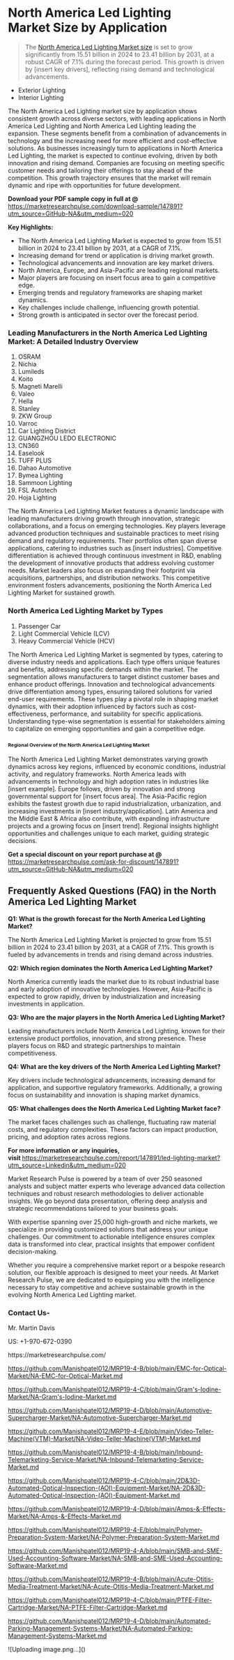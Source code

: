 <h1>North America Led Lighting Market&nbsp;Size by Application</h1><blockquote><p>The <a href="https://marketresearchpulse.com/download-sample/147891?utm_source=GitHub-NA&amp;utm_medium=020">North America Led Lighting Market size</a> is set to grow significantly from 15.51 billion in 2024 to 23.41 billion by 2031, at a robust CAGR of 7.1% during the forecast period. This growth is driven by [insert key drivers], reflecting rising demand and technological advancements.</p></blockquote><ul><li>Exterior Lighting<li> Interior Lighting</li></ul><p>The North America Led Lighting market size by application shows consistent growth across diverse sectors, with leading applications in North America Led Lighting and North America Led Lighting leading the expansion. These segments benefit from a combination of advancements in technology and the increasing need for more efficient and cost-effective solutions. As businesses increasingly turn to applications in North America Led Lighting, the market is expected to continue evolving, driven by both innovation and rising demand. Companies are focusing on meeting specific customer needs and tailoring their offerings to stay ahead of the competition. This growth trajectory ensures that the market will remain dynamic and ripe with opportunities for future development.</p><p><strong>Download your PDF sample copy in full at @ </strong><a href="https://marketresearchpulse.com/download-sample/147891?utm_source=GitHub-NA&amp;utm_medium=020">https://marketresearchpulse.com/download-sample/147891?utm_source=GitHub-NA&amp;utm_medium=020</a></p><p><strong>Key Highlights: </strong></p><ul><li>The North America Led Lighting Market is expected to grow from 15.51 billion in 2024 to 23.41 billion by 2031, at a CAGR of 7.1%.</li><li>Increasing demand for trend or application is driving market growth.</li><li>Technological advancements and innovation are key market drivers.</li><li>North America, Europe, and Asia-Pacific are leading regional markets.</li><li>Major players are focusing on insert focus area to gain a competitive edge.</li><li>Emerging trends and regulatory frameworks are shaping market dynamics.</li><li>Key challenges include challenge, influencing growth potential.</li><li>Strong growth is anticipated in sector over the forecast period.</li></ul><h3>Leading Manufacturers in the North America Led Lighting Market: A Detailed Industry Overview</h3><ol><li>OSRAM</li><li>Nichia</li><li>Lumileds</li><li>Koito</li><li>Magneti Marelli</li><li>Valeo</li><li>Hella</li><li>Stanley</li><li>ZKW Group</li><li>Varroc</li><li>Car Lighting District</li><li>GUANGZHOU LEDO ELECTRONIC</li><li>CN360</li><li>Easelook</li><li>TUFF PLUS</li><li>Dahao Automotive</li><li>Bymea Lighting</li><li>Sammoon Lighting</li><li>FSL Autotech</li><li>Hoja Lighting</li></ol><div class="flex max-w-full flex-col flex-grow"><div class="min-h-8 text-message flex w-full flex-col items-end gap-2 whitespace-normal break-words [.text-message+&amp;]:mt-5" dir="auto" data-message-author-role="assistant" data-message-id="fd8432e4-4910-450d-b182-61b7bfb0a01f" data-message-model-slug="gpt-4o"><div class="flex w-full flex-col gap-1 empty:hidden first:pt-[3px]"><div class="markdown prose w-full break-words dark:prose-invert light"><p>The North America Led Lighting Market features a dynamic landscape with leading manufacturers driving growth through innovation, strategic collaborations, and a focus on emerging technologies. Key players leverage advanced production techniques and sustainable practices to meet rising demand and regulatory requirements. Their portfolios often span diverse applications, catering to industries such as [insert industries]. Competitive differentiation is achieved through continuous investment in R&amp;D, enabling the development of innovative products that address evolving customer needs. Market leaders also focus on expanding their footprint via acquisitions, partnerships, and distribution networks. This competitive environment fosters advancements, positioning the North America Led Lighting Market for sustained growth.</p></div></div></div></div><h3>North America Led Lighting Market by Types</h3><ol><li>Passenger Car<li> Light Commercial Vehicle (LCV)<li> Heavy Commercial Vehicle (HCV)</li></ol><div class="flex max-w-full flex-col flex-grow"><div class="min-h-8 text-message flex w-full flex-col items-end gap-2 whitespace-normal break-words [.text-message+&amp;]:mt-5" dir="auto" data-message-author-role="assistant" data-message-id="084470be-0bb7-4664-bddf-5156b4f41249" data-message-model-slug="gpt-4o-mini"><div class="flex w-full flex-col gap-1 empty:hidden first:pt-[3px]"><div class="markdown prose w-full break-words dark:prose-invert light"><p>The North America Led Lighting Market is segmented by types, catering to diverse industry needs and applications. Each type offers unique features and benefits, addressing specific demands within the market. The segmentation allows manufacturers to target distinct customer bases and enhance product offerings. Innovation and technological advancements drive differentiation among types, ensuring tailored solutions for varied end-user requirements. These types play a pivotal role in shaping market dynamics, with their adoption influenced by factors such as cost-effectiveness, performance, and suitability for specific applications. Understanding type-wise segmentation is essential for stakeholders aiming to capitalize on emerging opportunities and gain a competitive edge.</p></div></div></div></div><h3><span style="font-size: 11px;">Regional Overview of the North America Led Lighting Market</span></h3><div class="flex max-w-full flex-col flex-grow"><div class="min-h-8 text-message flex w-full flex-col items-end gap-2 whitespace-normal break-words [.text-message+&amp;]:mt-5" dir="auto" data-message-author-role="assistant" data-message-id="e9038762-ce64-4e30-91c9-9bd413514231" data-message-model-slug="gpt-4o-mini"><div class="flex w-full flex-col gap-1 empty:hidden first:pt-[3px]"><div class="markdown prose w-full break-words dark:prose-invert light"><p>The North America Led Lighting Market demonstrates varying growth dynamics across key regions, influenced by economic conditions, industrial activity, and regulatory frameworks. North America leads with advancements in technology and high adoption rates in industries like [insert example]. Europe follows, driven by innovation and strong governmental support for [insert focus area]. The Asia-Pacific region exhibits the fastest growth due to rapid industrialization, urbanization, and increasing investments in [insert industry/application]. Latin America and the Middle East &amp; Africa also contribute, with expanding infrastructure projects and a growing focus on [insert trend]. Regional insights highlight opportunities and challenges unique to each market, guiding strategic decisions.</p></div></div></div></div><p><strong>Get a special discount on your report purchase at @ </strong><a href="https://marketresearchpulse.com/ask-for-discount/147891?utm_source=GitHub-NA&amp;utm_medium=020">https://marketresearchpulse.com/ask-for-discount/147891?utm_source=GitHub-NA&amp;utm_medium=020</a></p><h2>Frequently Asked Questions (FAQ) in the North America Led Lighting Market</h2><p><strong>Q1: What is the growth forecast for the North America Led Lighting Market?</strong></p><p>The North America Led Lighting Market is projected to grow from 15.51 billion in 2024 to 23.41 billion by 2031, at a CAGR of 7.1%. This growth is fueled by advancements in trends and rising demand across industries.</p><p><strong>Q2: Which region dominates the North America Led Lighting Market?</strong></p><p>North America currently leads the market due to its robust industrial base and early adoption of innovative technologies. However, Asia-Pacific is expected to grow rapidly, driven by industrialization and increasing investments in application.</p><p><strong>Q3: Who are the major players in the North America Led Lighting Market?</strong></p><p>Leading manufacturers include North America Led Lighting, known for their extensive product portfolios, innovation, and strong presence. These players focus on R&amp;D and strategic partnerships to maintain competitiveness.</p><p><strong>Q4: What are the key drivers of the North America Led Lighting Market?</strong></p><p>Key drivers include technological advancements, increasing demand for application, and supportive regulatory frameworks. Additionally, a growing focus on sustainability and innovation is shaping market dynamics.</p><p><strong>Q5: What challenges does the North America Led Lighting Market face?</strong></p><p>The market faces challenges such as challenge, fluctuating raw material costs, and regulatory complexities. These factors can impact production, pricing, and adoption rates across regions.</p><p><strong>For more information or any inquiries, visit&nbsp;</strong><a href="https://marketresearchpulse.com/report/147891/led-lighting-market?utm_source=Linkedin&utm_medium=020">https://marketresearchpulse.com/report/147891/led-lighting-market?utm_source=Linkedin&utm_medium=020</a></p><p>Market Research Pulse is powered by a team of over 250 seasoned analysts and subject matter experts who leverage advanced data collection techniques and robust research methodologies to deliver actionable insights. We go beyond data presentation, offering deep analysis and strategic recommendations tailored to your business goals.</p><p>With expertise spanning over 25,000 high-growth and niche markets, we specialize in providing customized solutions that address your unique challenges. Our commitment to actionable intelligence ensures complex data is transformed into clear, practical insights that empower confident decision-making.</p><p>Whether you require a comprehensive market report or a bespoke research solution, our flexible approach is designed to meet your needs. At Market Research Pulse, we are dedicated to equipping you with the intelligence necessary to stay competitive and achieve sustainable growth in the evolving North America Led Lighting market.</p><h3><strong>Contact Us-</strong></h3><p>Mr. Martin Davis</p><p>US: +1-970-672-0390</p><p>https://marketresearchpulse.com/</p><p><a href="https://github.com/Manishpatel012/MRP19-4-B/blob/main/EMC-for-Optical-Market/NA-EMC-for-Optical-Market.md">https://github.com/Manishpatel012/MRP19-4-B/blob/main/EMC-for-Optical-Market/NA-EMC-for-Optical-Market.md</a></p><p><a href="https://github.com/Manishpatel012/MRP19-4-C/blob/main/Gram's-Iodine-Market/NA-Gram's-Iodine-Market.md">https://github.com/Manishpatel012/MRP19-4-C/blob/main/Gram's-Iodine-Market/NA-Gram's-Iodine-Market.md</a></p><p><a href="https://github.com/Manishpatel012/MRP19-4-D/blob/main/Automotive-Supercharger-Market/NA-Automotive-Supercharger-Market.md">https://github.com/Manishpatel012/MRP19-4-D/blob/main/Automotive-Supercharger-Market/NA-Automotive-Supercharger-Market.md</a></p><p><a href="https://github.com/Manishpatel012/MRP19-4-E/blob/main/Video-Teller-Machine(VTM)-Market/NA-Video-Teller-Machine(VTM)-Market.md">https://github.com/Manishpatel012/MRP19-4-E/blob/main/Video-Teller-Machine(VTM)-Market/NA-Video-Teller-Machine(VTM)-Market.md</a></p><p><a href="https://github.com/Manishpatel012/MRP19-4-B/blob/main/Inbound-Telemarketing-Service-Market/NA-Inbound-Telemarketing-Service-Market.md">https://github.com/Manishpatel012/MRP19-4-B/blob/main/Inbound-Telemarketing-Service-Market/NA-Inbound-Telemarketing-Service-Market.md</a></p><p><a href="https://github.com/Manishpatel012/MRP19-4-C/blob/main/2D&3D-Automated-Optical-Inspection-(AOI)-Equipment-Market/NA-2D&3D-Automated-Optical-Inspection-(AOI)-Equipment-Market.md">https://github.com/Manishpatel012/MRP19-4-C/blob/main/2D&3D-Automated-Optical-Inspection-(AOI)-Equipment-Market/NA-2D&3D-Automated-Optical-Inspection-(AOI)-Equipment-Market.md</a></p><p><a href="https://github.com/Manishpatel012/MRP19-4-D/blob/main/Amps-&-Effects-Market/NA-Amps-&-Effects-Market.md">https://github.com/Manishpatel012/MRP19-4-D/blob/main/Amps-&-Effects-Market/NA-Amps-&-Effects-Market.md</a></p><p><a href="https://github.com/Manishpatel012/MRP19-4-E/blob/main/Polymer-Preparation-System-Market/NA-Polymer-Preparation-System-Market.md">https://github.com/Manishpatel012/MRP19-4-E/blob/main/Polymer-Preparation-System-Market/NA-Polymer-Preparation-System-Market.md</a></p><p><a href="https://github.com/Manishpatel012/MRP19-4-A/blob/main/SMB-and-SME-Used-Accounting-Software-Market/NA-SMB-and-SME-Used-Accounting-Software-Market.md">https://github.com/Manishpatel012/MRP19-4-A/blob/main/SMB-and-SME-Used-Accounting-Software-Market/NA-SMB-and-SME-Used-Accounting-Software-Market.md</a></p><p><a href="https://github.com/Manishpatel012/MRP19-4-B/blob/main/Acute-Otitis-Media-Treatment-Market/NA-Acute-Otitis-Media-Treatment-Market.md">https://github.com/Manishpatel012/MRP19-4-B/blob/main/Acute-Otitis-Media-Treatment-Market/NA-Acute-Otitis-Media-Treatment-Market.md</a></p><p><a href="https://github.com/Manishpatel012/MRP19-4-C/blob/main/PTFE-Filter-Cartridge-Market/NA-PTFE-Filter-Cartridge-Market.md">https://github.com/Manishpatel012/MRP19-4-C/blob/main/PTFE-Filter-Cartridge-Market/NA-PTFE-Filter-Cartridge-Market.md</a></p><p><a href="https://github.com/Manishpatel012/MRP19-4-D/blob/main/Automated-Parking-Management-Systems-Market/NA-Automated-Parking-Management-Systems-Market.md">https://github.com/Manishpatel012/MRP19-4-D/blob/main/Automated-Parking-Management-Systems-Market/NA-Automated-Parking-Management-Systems-Market.md</a></p>
![Uploading image.png…]()
